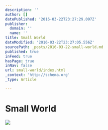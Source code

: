 ```yaml
---
description: ''
author: []
datePublished: '2016-03-22T23:27:29.097Z'
publisher:
  domain: ''
  name: ''
title: Small World
dateModified: '2016-03-22T23:27:05.556Z'
sourcePath: _posts/2016-03-22-small-world.md
published: true
inFeed: true
hasPage: true
inNav: false
url: small-world/index.html
_context: 'http://schema.org'
_type: Article

---
```

# Small World
![](https://the-grid-user-content.s3-us-west-2.amazonaws.com/7b7198ab-52ed-47ff-9508-bba6b8b61fa4.png)